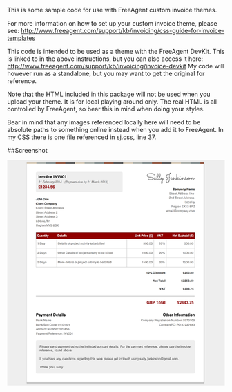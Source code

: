 This is some sample code for use with FreeAgent custom invoice themes.

For more information on how to set up your custom invoice theme, please see: http://www.freeagent.com/support/kb/invoicing/css-guide-for-invoice-templates

This code is intended to be used as a theme with the FreeAgent DevKit. This is linked to in the above instructions, but you can also access it here: http://www.freeagent.com/support/kb/invoicing/invoice-devkit
My code will however run as a standalone, but you may want to get the original for reference.

Note that the HTML included in this package will not be used when you upload your theme. It is for local playing around only. The real HTML is all controlled by FreeAgent, so bear this in mind when doing your styles.

Bear in mind that any images referenced locally here will need to be absolute paths to something online instead when you add it to FreeAgent. In my CSS there is one file referenced in sj.css, line 37.

##Screenshot

![Screenshot of theme](screenshot.png "Screenshot of theme")

